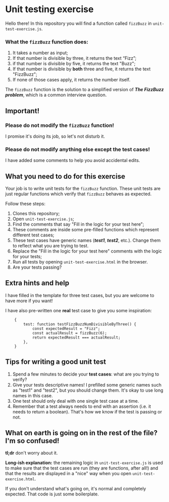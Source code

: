 # Unit testing exercise

Hello there!
In this repository you will find a function called `fizzBuzz` in `unit-test-exercise.js`.

### What the `fizzBuzz` function does:

1. It takes a number as input;
2. If that number is divisible by three, it returns the text “Fizz”;
3. if that number is divisible by five, it returns the text "Buzz";
4. If that number is divisible by **both** three and five, it returns the text "FizzBuzz";
5. If none of those cases apply, it returns the number itself.

The `fizzBuzz` function is the solution to a simplified version of **_The FizzBuzz problem_**, which is a common interview question.

## Important!

### Please do not modify the `fizzBuzz` function!

I promise it's doing its job, so let's not disturb it.

### Please do not modify anything else except the test cases!

I have added some comments to help you avoid accidental edits.

## What you need to do for this exercise

Your job is to write unit tests for the `fizzBuzz` function.
These unit tests are just regular functions which verify that `fizzBuzz` behaves as expected.

Follow these steps:

1. Clones this repository;
2. Open `unit-test-exercise.js`;
3. Find the comments that say "Fill in the logic for your test here";
4. These comments are inside some pre-filled functions which represent different test cases;
5. These test cases have generic names (**_test1_**, **_test2_**, etc.). Change them to reflect what you are trying to test.
6. Replace the "Fill in the logic for your test here" comments with the logic for your tests;
7. Run all tests by opening `unit-test-exercise.html` in the browser.
8. Are your tests passing?

## Extra hints and help

I have filled in the template for three test cases, but you are welcome to have more if you want!

I have also pre-written one **real** test case to give you some inspiration:

```
    {
        test: function testFizzBuzzNumDivisibleByThree() {
            const expectedResult = "Fizz";
            const actualResult = fizzBuzz(6);
            return expectedResult === actualResult;
        },
    }
```

## Tips for writing a good unit test

1. Spend a few minutes to decide your **test cases**: what are you trying to verify?
2. Give your tests descriptive names! I prefilled some generic names such as "test1" and "test2", but you should change them. It's okay to use long names in this case.
3. One test should only deal with one single test case at a time.
4. Remember that a test always needs to end with an assertion (i.e. it needs to return a boolean). That's how we know if the test is passing or not.

## What on earth is going on in the rest of the file? I'm so confused!

**tl;dr** don't worry about it.

**Long-ish explanation:** the remaining logic in `unit-test-exercise.js` is used to make sure that the test cases are run (they are functions, after all!) and that the results are displayed in a "nice" way when you open `unit-test-exercise.html`.

If you don't understand what's going on, it's normal and completely expected. That code is just some boilerplate.
